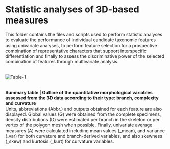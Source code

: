 # <b> Statistic analyses of 3D-based measures </b>

This folder contains the files and scripts used to perform statistic analyses to evaluate the performance of individual candidate taxonomic features using univariate analyses, to perform feature selection for a prospective combination of representative characters that support interspecific differentiation and finally to assess the discriminative power of the selected combination of features through multivariate analysis.
<br>
<br>

![Table-1](https://user-images.githubusercontent.com/11543453/151889792-3c48ab5b-6f86-40c1-9369-9c327189a18a.png)

<br>
<b>Summary table | Outline of the quantitative morphological variables assessed from the 3D data according to their type: branch, complexity and curvature </b><br>
Units, abbreviations (Abbr.) and outputs obtained for each feature are also displayed. Global values (G) were obtained from the complete specimens, density distributions (D) were estimated per branch in the skeleton or per vertex of the polygon mesh when possible. Finally, univariate average measures (A) were calculated including mean values (_mean), and variance (_var) for both curvature and branch-derived variables, and also skewness (_skew) and kurtosis (_kurt) for curvature variables.
